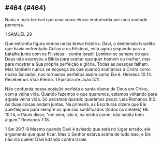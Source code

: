 ## #464 {#464}

Nada é mais terrível que uma consciência endurecida por uma vontade perversa.

1 SAMUEL 29

Que estranha figura vemos nesta breve história. Davi, o destemido Israelita que havia enfrentado Golias e os Filisteus, está agora seguindo para a batalha junto com os Filisteus - contra Israel! Lembre-se sempre de que Deus não escreveu a Bíblia para exaltar qualquer homem ou mulher, mas para mostrar a Sua própria perfeição e glória. Todas as pessoas falham. Mas também nunca se esqueça de que quando aceitamos a Cristo como nosso Salvador, nos tornamos perfeitos assim como Ele é. Hebreus 10:14\. Recebemos Vida Eterna. 1 Epístola de João 5:11\.

Não confunda nossa posição perfeita e santa diante de Deus em Cristo, com a velha vida. Quando fazemos o que queremos, estamos voltando para aquela velha vida. Só pecamos quando queremos pecar. Leia Romanos 8:2\. As duas coisas andam juntas. Na primeira, as Escrituras dizem que Ele aperfeiçoou para sempre os que são santificados (todos os crentes) Hb 10:14, e Paulo disse, &quot;em mim, isto é, na minha carne, não habita bem algum.&quot; Romanos 7:18.

1 Sm 29:7-8 Mesmo quando Davi é avisado que está no lugar errado, ele argumenta que quer ficar. Mas o Senhor estava acima de tudo isso, e Ele não iria querer Davi lutando contra Israel.
